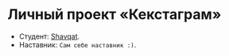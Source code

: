 # Личный проект «Кекстаграм»

- Студент: [Shavqat](<img src="./img/userProfile.jpg" alt="Shavqat" width="50"/>).
- Наставник: `Сам себе наставник :)`.
